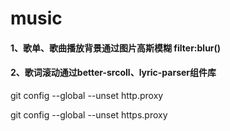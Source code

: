 # music
#### 1、歌单、歌曲播放背景通过图片高斯模糊 filter:blur()
#### 2、歌词滚动通过better-srcoll、lyric-parser组件库

git config --global --unset http.proxy
 
git config --global --unset https.proxy